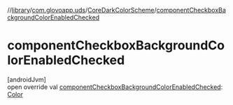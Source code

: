 //[library](../../../index.md)/[com.glovoapp.uds](../index.md)/[CoreDarkColorScheme](index.md)/[componentCheckboxBackgroundColorEnabledChecked](component-checkbox-background-color-enabled-checked.md)

# componentCheckboxBackgroundColorEnabledChecked

[androidJvm]\
open override val [componentCheckboxBackgroundColorEnabledChecked](component-checkbox-background-color-enabled-checked.md): [Color](https://developer.android.com/reference/kotlin/androidx/compose/ui/graphics/Color.html)
